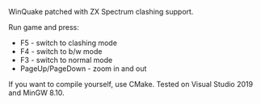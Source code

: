 
WinQuake patched with ZX Spectrum clashing support.

Run game and press:
* F5 - switch to clashing mode
* F4 - switch to b/w mode
* F3 - switch to normal mode
* PageUp/PageDown - zoom in and out

If you want to compile yourself, use CMake.
Tested on Visual Studio 2019 and MinGW 8.10.
